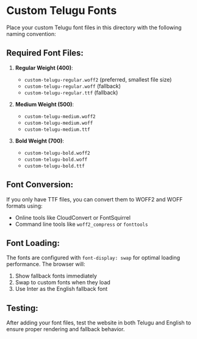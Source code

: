 # Custom Telugu Fonts

Place your custom Telugu font files in this directory with the following naming convention:

## Required Font Files:

1. **Regular Weight (400)**:
   - `custom-telugu-regular.woff2` (preferred, smallest file size)
   - `custom-telugu-regular.woff` (fallback)
   - `custom-telugu-regular.ttf` (fallback)

2. **Medium Weight (500)**:
   - `custom-telugu-medium.woff2`
   - `custom-telugu-medium.woff`
   - `custom-telugu-medium.ttf`

3. **Bold Weight (700)**:
   - `custom-telugu-bold.woff2`
   - `custom-telugu-bold.woff`
   - `custom-telugu-bold.ttf`

## Font Conversion:

If you only have TTF files, you can convert them to WOFF2 and WOFF formats using:
- Online tools like CloudConvert or FontSquirrel
- Command line tools like `woff2_compress` or `fonttools`

## Font Loading:

The fonts are configured with `font-display: swap` for optimal loading performance. The browser will:
1. Show fallback fonts immediately
2. Swap to custom fonts when they load
3. Use Inter as the English fallback font

## Testing:

After adding your font files, test the website in both Telugu and English to ensure proper rendering and fallback behavior.
